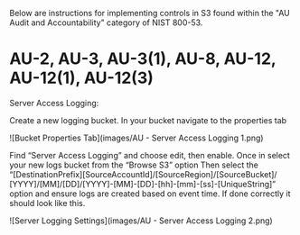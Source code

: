 Below are instructions for implementing controls in S3 found within the "AU Audit and Accountability" category of NIST 800-53. 

# AU-2, AU-3, AU-3(1), AU-8, AU-12, AU-12(1), AU-12(3)

Server Access Logging:

Create a new logging bucket. 
In your bucket navigate to the properties tab

![Bucket Properties Tab](images/AU - Server Access Logging 1.png)

Find “Server Access Logging” and choose edit, then enable. 
Once in select your new logs bucket from the “Browse S3” option
Then select the “[DestinationPrefix][SourceAccountId]/​[SourceRegion]/​[SourceBucket]/​[YYYY]/​[MM]/​[DD]/​[YYYY]-[MM]-[DD]-[hh]-[mm]-[ss]-[UniqueString]” option and ensure logs are created based on event time. 
If done correctly it should look like this. 

![Server Logging Settings](images/AU - Server Access Logging 2.png)
